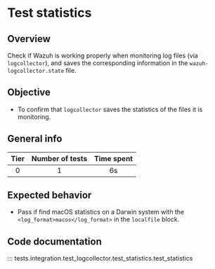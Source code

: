 # Test statistics

## Overview 

Check if Wazuh is working properly when monitoring log files (via `logcollector`), 
and saves the corresponding information in the `wazuh-logcollector.state` file.

## Objective

- To confirm that `logcollector` saves the statistics of the files it is monitoring.

## General info

|Tier | Number of tests | Time spent |
|:--:|:--:|:--:|
| 0 | 1 | 6s |

## Expected behavior

- Pass if find macOS statistics on a Darwin system with the `<log_format>macos</log_format>` in the `localfile` block.

## Code documentation

::: tests.integration.test_logcollector.test_statistics.test_statistics